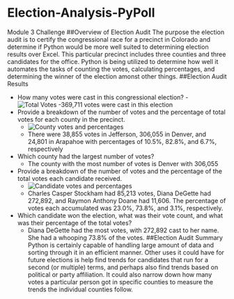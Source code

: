 # Election-Analysis-PyPoll
Module 3 Challenge
##Overview of Election Audit
The purpose the election audit is to certify the congressional race for a precinct in Colorado and determine if Python would be more well suited to determining election results over Excel. This particular precinct includes three counties and three candidates for the office. Python is being utilized to determine how well it automates the tasks of counting the votes, calculating percentages, and determining the winner of the election amonst other things.
##Election Audit Results
- How many votes were cast in this congressional election?
  -![Total Votes](https://user-images.githubusercontent.com/101011641/160279701-eba2506d-e1fc-4486-8408-44f8e30974d9.png)
  -369,711 votes were cast in this election
- Provide a breakdown of the number of votes and the percentage of total votes for each county in the precinct.
  - ![County votes and percentages](https://user-images.githubusercontent.com/101011641/160279771-912b300d-5f6d-4e3f-b091-81dff45bcaeb.png)
  - There were 38,855 votes in Jefferson, 306,055 in Denver, and 24,801 in Arapahoe with percentages of 10.5%, 82.8%, and 6.7%, respectively
- Which county had the largest number of votes? 
  - The county with the most number of votes is Denver with 306,055
- Provide a breakdown of the number of votes and the percentage of the total votes each candidate received.
  - ![Candidate votes and percentages](https://user-images.githubusercontent.com/101011641/160279893-1219e34f-7a58-4464-8910-aafacf07fbb8.png)
  - Charles Casper Stockham had 85,213 votes, Diana DeGette had 272,892, and Raymon Anthony Doane had 11,606. The percentage of votes each accumulated was 23.0%, 73.8%, and 3.1%, respectively.
- Which candidate won the election, what was their vote count, and what was their percentage of the total votes?
  - Diana DeGette had the most votes, with 272,892 cast to her name. She had a whooping 73.8% of the votes.
##Election Audit Summary
Python is certainly capable of handling large amount of data and sorting through it in an efficient manner. Other uses it could have for future elections is help find trends for candidates that run for a second (or multiple) terms, and perhaps also find trends based on political or party affiliation. It could also narrow down how many votes a particular person got in specific counties to measure the trends the individual counties follow.
